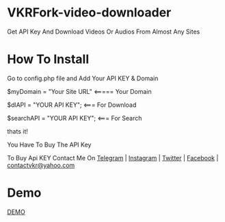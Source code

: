 # VKRFork-video-downloader
Get API Key And Download Videos Or Audios From Almost Any Sites

# How To Install
 Go to config.php file and Add Your API KEY & Domain

$myDomain = "Your Site URL" <===== Your Domain


$dlAPI = "YOUR API KEY";    <=== For Download 


$searchAPI = "YOUR API KEY";    <=== For Search 
              
thats it!

You Have To Buy The API Key 

To Buy Api KEY Contact Me On <a href="https://t.me/theofficialvkr">Telegram</a> | <a href="https://instagram.com/theofficialvkr">Instagram</a> | <a href="https://twitter.com/theofficialvkr">Twitter</a> | <a href="https://facebook.com/theofficialvkr">Facebook</a>
 |  <a href="mailto:contactvkr@yahoo.com">contactvkr@yahoo.com</a>
 
 # Demo 
 <a href="http://vkrfork.gq/demo/">DEMO</a>

